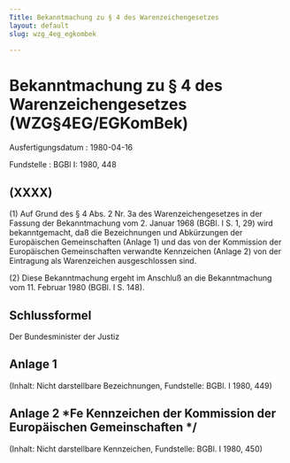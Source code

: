 ```yaml
---
Title: Bekanntmachung zu § 4 des Warenzeichengesetzes
layout: default
slug: wzg_4eg_egkombek

---
```


# Bekanntmachung zu § 4 des Warenzeichengesetzes (WZG§4EG/EGKomBek)

Ausfertigungsdatum
:   1980-04-16

Fundstelle
:   BGBl I: 1980, 448



## (XXXX)

(1) Auf Grund des § 4 Abs. 2 Nr. 3a des Warenzeichengesetzes in der
Fassung der Bekanntmachung vom 2. Januar 1968 (BGBl. I S. 1, 29) wird
bekanntgemacht, daß die Bezeichnungen und Abkürzungen der Europäischen
Gemeinschaften (Anlage 1) und das von der Kommission der Europäischen
Gemeinschaften verwandte Kennzeichen (Anlage 2) von der Eintragung als
Warenzeichen ausgeschlossen sind.

(2) Diese Bekanntmachung ergeht im Anschluß an die Bekanntmachung vom
11\. Februar 1980 (BGBl. I S. 148).


## Schlussformel

Der Bundesminister der Justiz


## Anlage 1

(Inhalt: Nicht darstellbare Bezeichnungen,
Fundstelle: BGBl. I 1980, 449)


## Anlage 2 \*Fe Kennzeichen der Kommission der Europäischen Gemeinschaften \*/

(Inhalt: Nicht darstellbare Kennzeichen,
Fundstelle: BGBl. I 1980, 450)

